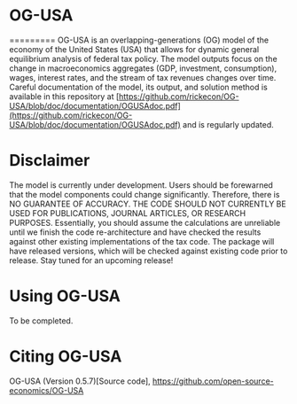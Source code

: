 
# OG-USA
=========
OG-USA is an overlapping-generations (OG) model of the economy of the United States (USA) that allows for dynamic general equilibrium analysis of federal tax policy. The model outputs focus on the change in macroeconomics aggregates (GDP, investment, consumption), wages, interest rates, and the stream of tax revenues changes over time. Careful documentation of the model, its output, and solution method is available in this repository at [https://github.com/rickecon/OG-USA/blob/doc/documentation/OGUSAdoc.pdf](https://github.com/rickecon/OG-USA/blob/doc/documentation/OGUSAdoc.pdf) and is regularly updated.

Disclaimer
==========
The model is currently under development. Users should be forewarned that the
model components could change significantly. Therefore, there is NO GUARANTEE
OF ACCURACY. THE CODE SHOULD NOT CURRENTLY BE USED FOR PUBLICATIONS, JOURNAL
ARTICLES, OR RESEARCH PURPOSES. Essentially, you should assume the calculations
are unreliable until we finish the code re-architecture and have checked the
results against other existing implementations of the tax code. The package
will have released versions, which will be checked against existing code prior
to release. Stay tuned for an upcoming release!

Using OG-USA
===============================
To be completed.



Citing OG-USA
===============================
OG-USA (Version 0.5.7)[Source code], https://github.com/open-source-economics/OG-USA
